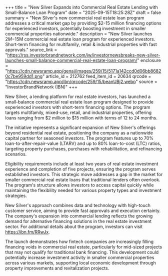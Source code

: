 +++
title = "New Silver Expands into Commercial Real Estate Lending with Small-Balance Loan Program"
date = "2025-09-15T18:25:28Z"
draft = false
summary = "New Silver's new commercial real estate loan program addresses a critical market gap by providing $2-15 million financing options for experienced investors, potentially boosting investment in smaller commercial properties nationwide."
description = "New Silver launches $2M-$15M commercial real estate loan program for experienced investors. Short-term financing for multifamily, retail & industrial properties with fast approvals."
source_link = "https://rss.investorbrandnetwork.com/iw/investornewsbreaks-new-silver-launches-small-balance-commercial-real-estate-loan-program/"
enclosure = "https://cdn.newsramp.app/genai/images/259/15/5171a142ccd0d06bb86820c7be959dd1.png"
article_id = 212762
feed_item_id = 20634
qrcode = "https://cdn.newsramp.app/ibn/qrcode/259/15/beanUBj2.webp"
source = "InvestorBrandNetwork (IBN)"
+++

<p>New Silver, a lending platform for real estate investors, has launched a small-balance commercial real estate loan program designed to provide experienced investors with short-term financing options. The program targets multifamily, mixed-use, retail, and industrial properties, offering loans ranging from $2 million to $15 million with terms of 12 to 24 months.</p><p>The initiative represents a significant expansion of New Silver's offerings beyond residential real estate, positioning the company as a nationwide capital partner for seasoned investors. The program features up to 70% loan-to-after-repair-value (LTARV) and up to 80% loan-to-cost (LTC) ratios, targeting property purchases, purchases with rehabilitation, and refinancing scenarios.</p><p>Eligibility requirements include at least two years of real estate investment experience and completion of five projects, ensuring the program serves established investors. This strategic move addresses a gap in the market for smaller commercial real estate loans that traditional lenders often overlook. The program's structure allows investors to access capital quickly while maintaining the flexibility needed for various property types and investment strategies.</p><p>New Silver's approach combines data and technology with high-touch customer service, aiming to provide fast approvals and execution certainty. The company's expansion into commercial lending reflects the growing demand for alternative financing solutions in the real estate investment sector. For additional details about the program, investors can visit <a href="https://ibn.fm/RRwJx" rel="nofollow" target="_blank">https://ibn.fm/RRwJx</a>.</p><p>The launch demonstrates how fintech companies are increasingly filling financing voids in commercial real estate, particularly for mid-sized projects that may not qualify for traditional bank financing. This development could potentially increase investment activity in smaller commercial properties across various markets, supporting local economic development through property improvements and revitalization projects.</p>